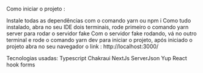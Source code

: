 Como iniciar o projeto :

Instale todas as dependências com o comando yarn ou npm i
Como tudo instalado, abra no seu IDE dois terminais, rode primeiro o comando yarn server para rodar o servidor fake
Com o servidor fake rodando, vá no outro terminal e rode o comando yarn dev para iniciar o projeto, após iniciado o projeto abra no seu navegador o 
link : http://localhost:3000/


Tecnologias usadas:
Typescript
Chakraui
NextJs
ServerJson
Yup
React hook forms

